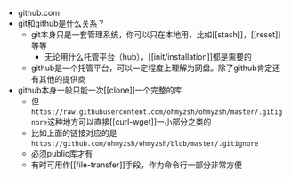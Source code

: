 - github.com
- git和github是什么关系？
  - git本身只是一套管理系统，你可以只在本地用，比如[[stash]]，[[reset]]等等
    - 无论用什么托管平台（hub），[[init/installation]]都是需要的
  - github是一个托管平台，可以一定程度上理解为网盘。除了github肯定还有其他的提供商
- github本身一般只能一次[[clone]]一个完整的库
  - 但`https://raw.githubusercontent.com/ohmyzsh/ohmyzsh/master/.gitignore`这种地方可以直接[[curl-wget]]一小部分之类的
  - 比如上面的链接对应的是`https://github.com/ohmyzsh/ohmyzsh/blob/master/.gitignore`
  - 必须public库才有
  - 有时可用作[[file-transfer]]手段，作为命令行一部分非常方便